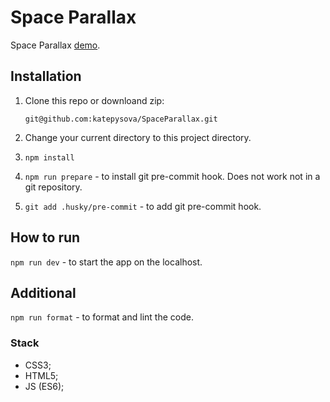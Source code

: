 # Space Parallax

Space Parallax [demo](https://katepysova.github.io/SpaceParallax/).

## Installation

1. Clone this repo or downloand zip:

   `git@github.com:katepysova/SpaceParallax.git`

2. Change your current directory to this project directory.

3. `npm install`

4. `npm run prepare` - to install git pre-commit hook. Does not work not in a git repository.

5. `git add .husky/pre-commit` - to add git pre-commit hook.

## How to run

`npm run dev` - to start the app on the localhost.

## Additional

`npm run format` - to format and lint the code.

### Stack

- CSS3;
- HTML5;
- JS (ES6);

